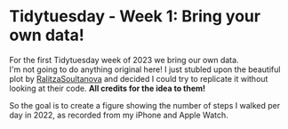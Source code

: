 # Tidytuesday - Week 1: Bring your own data!

For the first Tidytuesday week of 2023 we bring our own data.  
I'm not going to do anything original here! I just stubled upon the beautiful plot by [RalitzaSoultanova](https://github.com/RalitzaSoultanova/TidyTuesday2023/tree/main/W1) and decided I could try to replicate it without looking at their code. **All credits for the idea to them!**

So the goal is to create a figure showing the number of steps I walked per day in 2022, as recorded from my iPhone and Apple Watch. 